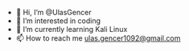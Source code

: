 - 👋 Hi, I’m @UlasGencer
- 👀 I’m interested in coding
- 🌱 I’m currently learning Kali Linux
- 📫 How to reach me ulas.gencer1092@gmail.com
